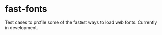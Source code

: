 # fast-fonts
Test cases to profile some of the fastest ways to load web fonts. Currently in development.
